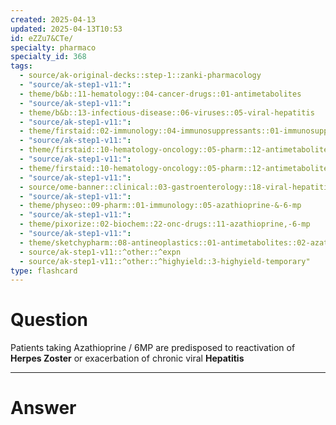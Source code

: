 ```yaml
---
created: 2025-04-13
updated: 2025-04-13T10:53
id: eZZu7&CTe/
specialty: pharmaco
specialty_id: 368
tags:
  - source/ak-original-decks::step-1::zanki-pharmacology
  - "source/ak-step1-v11:": 
  - theme/b&b::11-hematology::04-cancer-drugs::01-antimetabolites
  - "source/ak-step1-v11:": 
  - theme/b&b::13-infectious-disease::06-viruses::05-viral-hepatitis
  - "source/ak-step1-v11:": 
  - theme/firstaid::02-immunology::04-immunosuppressants::01-immunosuppressants::azathioprine
  - "source/ak-step1-v11:": 
  - theme/firstaid::10-hematology-oncology::05-pharm::12-antimetabolites
  - "source/ak-step1-v11:": 
  - theme/firstaid::10-hematology-oncology::05-pharm::12-antimetabolites::purine-synthesis-inhibitors::azathioprine
  - "source/ak-step1-v11:": 
  - source/ome-banner::clinical::03-gastroenterology::18-viral-hepatitis
  - "source/ak-step1-v11:": 
  - theme/physeo::09-pharm::01-immunology::05-azathioprine-&-6-mp
  - "source/ak-step1-v11:": 
  - theme/pixorize::02-biochem::22-onc-drugs::11-azathioprine,-6-mp
  - "source/ak-step1-v11:": 
  - theme/sketchypharm::08-antineoplastics::01-antimetabolites::02-azathioprine,-6-mercaptopurine,-mycophenolate-mofetil::zanki-extra
  - source/ak-step1-v11::^other::^expn
  - source/ak-step1-v11::^other::^highyield::3-highyield-temporary"
type: flashcard
---
```


# Question
Patients taking Azathioprine / 6MP are predisposed to reactivation of **Herpes Zoster** or exacerbation of chronic viral **Hepatitis**

---

# Answer
